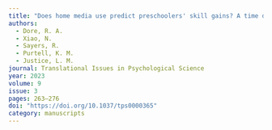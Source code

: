 ```yaml
---
title: "Does home media use predict preschoolers' skill gains? A time diary study"
authors:
  - Dore, R. A.
  - Xiao, N.
  - Sayers, R.
  - Purtell, K. M.
  - Justice, L. M.
journal: Translational Issues in Psychological Science
year: 2023
volume: 9
issue: 3
pages: 263–276
doi: "https://doi.org/10.1037/tps0000365"
category: manuscripts
---
```

